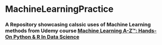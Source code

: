 # MachineLearningPractice

### A Repository showcasing calssic uses of Machine Learning methods from Udemy course [Machine Learning A-Z™: Hands-On Python & R In Data Science](https://www.udemy.com/course/machinelearning/)
